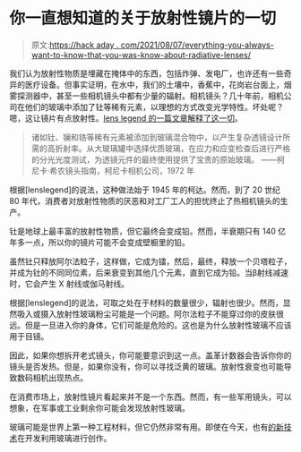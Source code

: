 # 你一直想知道的关于放射性镜片的一切

> 原文:[https://hack aday . com/2021/08/07/everything-you-always-want-to-know-that-you-was-know-about-radiative-lenses/](https://hackaday.com/2021/08/07/everything-you-always-wanted-to-know-about-radioactive-lenses/)

我们认为放射性物质是埋藏在掩体中的东西，包括炸弹、发电厂，也许还有一些奇异的医疗设备。但事实证明，在水中，我们的土壤中，香蕉中，花岗岩台面上，烟雾探测器中，甚至一些相机镜头中都有少量的辐射。相机镜头？几十年前，相机公司在他们的玻璃中添加了钍等稀有元素，以理想的方式改变光学特性。坏处呢？嗯，这让镜片有点放射性。[lens legend 的一篇文章解释了这一切](https://lenslegend.com/radioactive-lenses/)。

> 诸如钍、镧和锆等稀有元素被添加到玻璃混合物中，以产生复杂透镜设计所需的高折射率。从大玻璃罐中选择优质玻璃，在应力和应变检查后进行严格的分光光度测试，为透镜元件的最终使用提供了宝贵的原始玻璃。
> ——柯尼卡·希农镜头指南，柯尼卡相机公司，1972 年

根据[lenslegend]的说法，这种做法始于 1945 年的柯达。然而，到了 20 世纪 80 年代，消费者对放射性物质的厌恶和对工厂工人的担忧终止了热相机镜头的生产。

钍是地球上最丰富的放射性物质，但它最终会变成铅。然而，半衰期只有 140 亿年多一点，所以你的镜片可能不会变成壁橱里的铅。

虽然钍只释放阿尔法粒子，这样做，它成为镭，然后，最终，释放一个贝塔粒子，并成为钍的不同同位素，后来衰变到其他几个元素，直到它成为铅。当β射线减速时，它会产生 X 射线或伽马射线。

根据[lenslegend]的说法，可取之处在于材料的数量很少，辐射也很少。然而，显然吸入或摄入放射性玻璃粉尘可能是一个问题。阿尔法粒子不能穿过你的皮肤很远。但是一旦进入你的身体，它们可能是危险的。这也是为什么放射性玻璃不应该用于目镜。

因此，如果你想拆开老式镜头，你可能要意识到这一点。盖革计数器会告诉你你的镜头是否发热。但是，如果你没有，你可以寻找泛黄的玻璃。放射性衰变也可能导致数码相机出现热点。

在消费市场上，放射性镜片看起来并不是一个东西。然而，有一些军用镜头，可以想象，在军事或工业剩余你可能会发现放射性玻璃。

玻璃可能是世界上第一种工程材料，但它仍然非常有用。即使在今天，也有[的新技术](https://hackaday.com/2021/06/10/injection-molded-glass-breakthrough-shatters-ceiling-of-work-methods/)在开发利用玻璃进行创作。